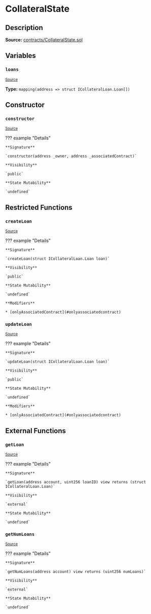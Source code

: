 # CollateralState

## Description

**Source:** [contracts/CollateralState.sol](https://github.com/Synthetixio/synthetix/tree/v2.42.0/contracts/CollateralState.sol)

## Variables

### `loans`

<sub>[Source](https://github.com/Synthetixio/synthetix/tree/v2.42.0/contracts/CollateralState.sol#L17)</sub>

**Type:** `mapping(address => struct ICollateralLoan.Loan[])`

## Constructor

### `constructor`

<sub>[Source](https://github.com/Synthetixio/synthetix/tree/v2.42.0/contracts/CollateralState.sol#L19)</sub>

??? example "Details"

    **Signature**

    `constructor(address _owner, address _associatedContract)`

    **Visibility**

    `public`

    **State Mutability**

    `undefined`

## Restricted Functions

### `createLoan`

<sub>[Source](https://github.com/Synthetixio/synthetix/tree/v2.42.0/contracts/CollateralState.sol#L38)</sub>

??? example "Details"

    **Signature**

    `createLoan(struct ICollateralLoan.Loan loan)`

    **Visibility**

    `public`

    **State Mutability**

    `undefined`

    **Modifiers**

    * [onlyAssociatedContract](#onlyassociatedcontract)

### `updateLoan`

<sub>[Source](https://github.com/Synthetixio/synthetix/tree/v2.42.0/contracts/CollateralState.sol#L42)</sub>

??? example "Details"

    **Signature**

    `updateLoan(struct ICollateralLoan.Loan loan)`

    **Visibility**

    `public`

    **State Mutability**

    `undefined`

    **Modifiers**

    * [onlyAssociatedContract](#onlyassociatedcontract)

## External Functions

### `getLoan`

<sub>[Source](https://github.com/Synthetixio/synthetix/tree/v2.42.0/contracts/CollateralState.sol#L23)</sub>

??? example "Details"

    **Signature**

    `getLoan(address account, uint256 loanID) view returns (struct ICollateralLoan.Loan)`

    **Visibility**

    `external`

    **State Mutability**

    `undefined`

### `getNumLoans`

<sub>[Source](https://github.com/Synthetixio/synthetix/tree/v2.42.0/contracts/CollateralState.sol#L32)</sub>

??? example "Details"

    **Signature**

    `getNumLoans(address account) view returns (uint256 numLoans)`

    **Visibility**

    `external`

    **State Mutability**

    `undefined`
